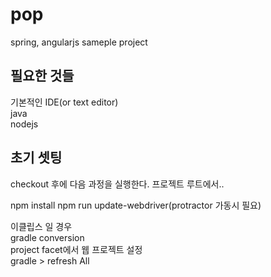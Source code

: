 # pop
spring, angularjs sameple project

## 필요한 것들
기본적인 IDE(or text editor)	
java	
nodejs	
	
## 초기 셋팅
checkout 후에 다음 과정을 실행한다. 프로젝트 루트에서.. 	

npm install	
npm run update-webdriver(protractor 가동시 필요)		
	
이클립스 일 경우	
gradle conversion	
project facet에서 웹 프로젝트 설정	
gradle > refresh All	